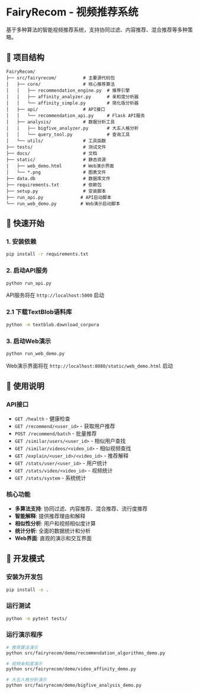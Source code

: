 # FairyRecom - 视频推荐系统

基于多种算法的智能视频推荐系统，支持协同过滤、内容推荐、混合推荐等多种策略。

## 📁 项目结构

```
FairyRecom/
├── src/fairyrecom/          # 主要源代码包
│   ├── core/                # 核心推荐算法
│   │   ├── recommendation_engine.py  # 推荐引擎
│   │   ├── affinity_analyzer.py      # 亲和度分析器
│   │   └── affinity_simple.py        # 简化版分析器
│   ├── api/                 # API接口
│   │   └── recommendation_api.py     # Flask API服务
│   ├── analysis/            # 数据分析工具
│   │   ├── bigfive_analyzer.py       # 大五人格分析
│   │   └── query_tool.py             # 查询工具
│   └── utils/               # 工具函数
├── tests/                   # 测试文件
├── docs/                    # 文档
├── static/                  # 静态资源
│   ├── web_demo.html        # Web演示界面
│   └── *.png                # 图表文件
├── data.db                  # 数据库文件
├── requirements.txt         # 依赖包
├── setup.py                 # 安装脚本
├── run_api.py              # API启动脚本
└── run_web_demo.py         # Web演示启动脚本
```

## 🚀 快速开始

### 1. 安装依赖

```bash
pip install -r requirements.txt
```

### 2. 启动API服务

```bash
python run_api.py
```

API服务将在 `http://localhost:5000` 启动

### 2.1 下载TextBlob语料库

```bash
python -m textblob.download_corpora
```

### 3. 启动Web演示

```bash
python run_web_demo.py
```

Web演示界面将在 `http://localhost:8080/static/web_demo.html` 启动

## 📖 使用说明

### API接口

- `GET /health` - 健康检查
- `GET /recommend/<user_id>` - 获取用户推荐
- `POST /recommend/batch` - 批量推荐
- `GET /similar/users/<user_id>` - 相似用户查找
- `GET /similar/videos/<video_id>` - 相似视频查找
- `GET /explain/<user_id>/<video_id>` - 推荐解释
- `GET /stats/user/<user_id>` - 用户统计
- `GET /stats/video/<video_id>` - 视频统计
- `GET /stats/system` - 系统统计

### 核心功能

- **多算法支持**: 协同过滤、内容推荐、混合推荐、流行度推荐
- **智能解释**: 提供推荐理由和解释
- **相似性分析**: 用户和视频相似度计算
- **统计分析**: 全面的数据统计和分析
- **Web界面**: 直观的演示和交互界面

## 🔧 开发模式

### 安装为开发包

```bash
pip install -e .
```

### 运行测试

```bash
python -m pytest tests/
```

### 运行演示程序

```bash
# 推荐算法演示
python src/fairyrecom/demo/recommendation_algorithms_demo.py

# 视频亲和度演示
python src/fairyrecom/demo/video_affinity_demo.py

# 大五人格分析演示
python src/fairyrecom/demo/bigfive_analysis_demo.py
```
